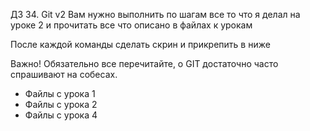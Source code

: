 ДЗ 34. Git v2
Вам нужно выполнить по шагам все то что я делал на уроке 2 и прочитать все что описано в файлах к урокам

После каждой команды сделать скрин и прикрепить в ниже

Важно! Обязательно все перечитайте, о GIT достаточно часто спрашивают на собесах.

- Файлы с урока 1  
- Файлы с урока 2  
- Файлы с урока 4  
